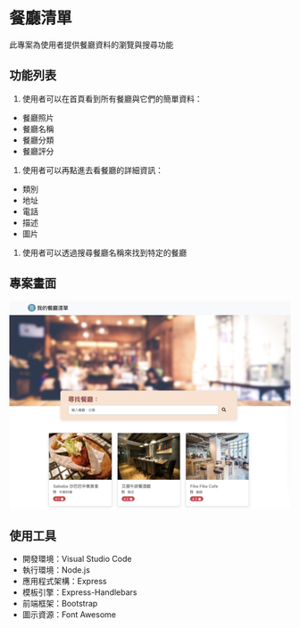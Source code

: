 # 餐廳清單
此專案為使用者提供餐廳資料的瀏覽與搜尋功能

## 功能列表
1. 使用者可以在首頁看到所有餐廳與它們的簡單資料：
- 餐廳照片
- 餐廳名稱
- 餐廳分類
- 餐廳評分
1. 使用者可以再點進去看餐廳的詳細資訊：
- 類別
- 地址
- 電話
- 描述
- 圖片
1. 使用者可以透過搜尋餐廳名稱來找到特定的餐廳

## 專案畫面
![](https://github.com/GUANYI608/Restaurant-list/blob/master/public/img/restaurants.jpg)

## 使用工具
- 開發環境：Visual Studio Code
- 執行環境：Node.js
- 應用程式架構：Express
- 模板引擎：Express-Handlebars
- 前端框架：Bootstrap
- 圖示資源：Font Awesome